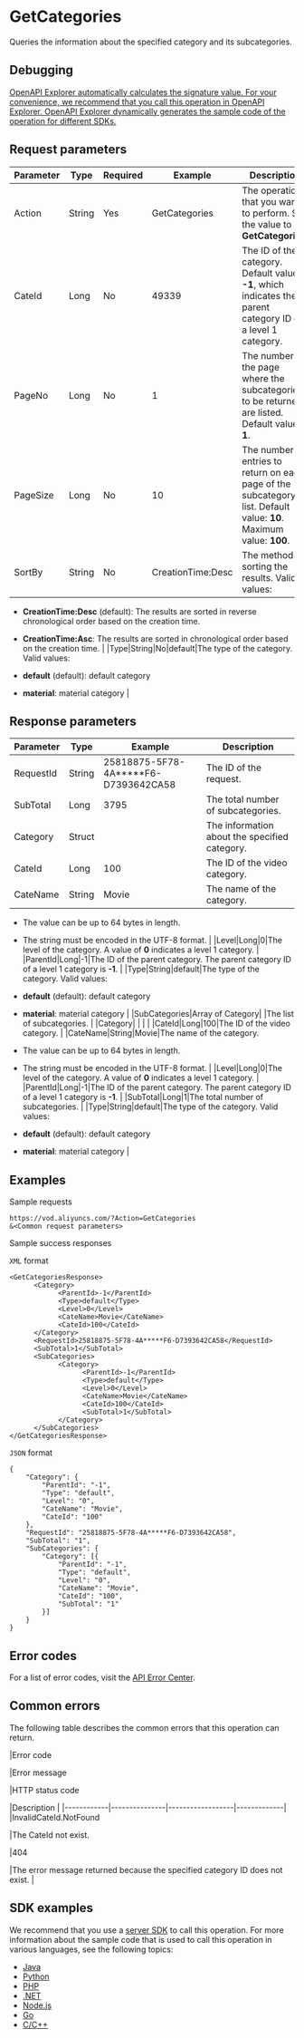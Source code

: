 # GetCategories

Queries the information about the specified category and its subcategories.

## Debugging

[OpenAPI Explorer automatically calculates the signature value. For your convenience, we recommend that you call this operation in OpenAPI Explorer. OpenAPI Explorer dynamically generates the sample code of the operation for different SDKs.](https://api.aliyun.com/#product=vod&api=GetCategories&type=RPC&version=2017-03-21)

## Request parameters

|Parameter|Type|Required|Example|Description|
|---------|----|--------|-------|-----------|
|Action|String|Yes|GetCategories|The operation that you want to perform. Set the value to **GetCategories**. |
|CateId|Long|No|49339|The ID of the category. Default value: **-1**, which indicates the parent category ID of a level 1 category. |
|PageNo|Long|No|1|The number of the page where the subcategories to be returned are listed. Default value: **1**. |
|PageSize|Long|No|10|The number of entries to return on each page of the subcategory list. Default value: **10**. Maximum value: **100**. |
|SortBy|String|No|CreationTime:Desc|The method for sorting the results. Valid values:

 -   **CreationTime:Desc** \(default\): The results are sorted in reverse chronological order based on the creation time.
-   **CreationTime:Asc**: The results are sorted in chronological order based on the creation time. |
|Type|String|No|default|The type of the category. Valid values:

 -   **default** \(default\): default category
-   **material**: material category |

## Response parameters

|Parameter|Type|Example|Description|
|---------|----|-------|-----------|
|RequestId|String|25818875-5F78-4A\*\*\*\*\*F6-D7393642CA58|The ID of the request. |
|SubTotal|Long|3795|The total number of subcategories. |
|Category|Struct| |The information about the specified category. |
|CateId|Long|100|The ID of the video category. |
|CateName|String|Movie|The name of the category.

 -   The value can be up to 64 bytes in length.
-   The string must be encoded in the UTF-8 format. |
|Level|Long|0|The level of the category. A value of **0** indicates a level 1 category. |
|ParentId|Long|-1|The ID of the parent category. The parent category ID of a level 1 category is **-1**. |
|Type|String|default|The type of the category. Valid values:

 -   **default** \(default\): default category
-   **material**: material category |
|SubCategories|Array of Category| |The list of subcategories. |
|Category| | | |
|CateId|Long|100|The ID of the video category. |
|CateName|String|Movie|The name of the category.

 -   The value can be up to 64 bytes in length.
-   The string must be encoded in the UTF-8 format. |
|Level|Long|0|The level of the category. A value of **0** indicates a level 1 category. |
|ParentId|Long|-1|The ID of the parent category. The parent category ID of a level 1 category is **-1**. |
|SubTotal|Long|1|The total number of subcategories. |
|Type|String|default|The type of the category. Valid values:

 -   **default** \(default\): default category
-   **material**: material category |

## Examples

Sample requests

```
https://vod.aliyuncs.com/?Action=GetCategories
&<Common request parameters>
```

Sample success responses

`XML` format

```
<GetCategoriesResponse>
      <Category>
            <ParentId>-1</ParentId>
            <Type>default</Type>
            <Level>0</Level>
            <CateName>Movie</CateName>
            <CateId>100</CateId>
      </Category>
      <RequestId>25818875-5F78-4A*****F6-D7393642CA58</RequestId>
      <SubTotal>1</SubTotal>
      <SubCategories>
            <Category>
                  <ParentId>-1</ParentId>
                  <Type>default</Type>
                  <Level>0</Level>
                  <CateName>Movie</CateName>
                  <CateId>100</CateId>
                  <SubTotal>1</SubTotal>
            </Category>
      </SubCategories>
</GetCategoriesResponse>
```

`JSON` format

```
{
    "Category": {
        "ParentId": "-1",
        "Type": "default",
        "Level": "0",
        "CateName": "Movie",
        "CateId": "100"
    },
    "RequestId": "25818875-5F78-4A*****F6-D7393642CA58",
    "SubTotal": "1",
    "SubCategories": {
        "Category": [{
            "ParentId": "-1",
            "Type": "default",
            "Level": "0",
            "CateName": "Movie",
            "CateId": "100",
            "SubTotal": "1"
        }]
    }
}
```

## Error codes

For a list of error codes, visit the [API Error Center](https://error-center.alibabacloud.com/status/product/vod).

## Common errors

The following table describes the common errors that this operation can return.

|Error code

|Error message

|HTTP status code

|Description |
|------------|---------------|------------------|-------------|
|InvalidCateId.NotFound

|The CateId not exist.

|404

|The error message returned because the specified category ID does not exist. |

## SDK examples

We recommend that you use a [server SDK](~~101789~~) to call this operation. For more information about the sample code that is used to call this operation in various languages, see the following topics:

-   [Java](~~61063~~)
-   [Python](~~61054~~)
-   [PHP](~~61069~~)
-   [.NET](~~84750~~)
-   [Node.js](~~101396~~)
-   [Go](~~101411~~)
-   [C/C++](~~101261~~)

